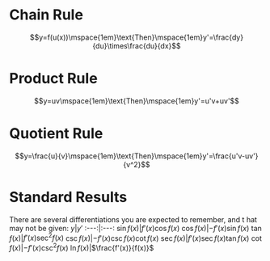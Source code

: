 # Chain Rule
$$y=f(u(x))\mspace{1em}\text{Then}\mspace{1em}y'=\frac{dy}{du}\times\frac{du}{dx}$$
# Product Rule
$$y=uv\mspace{1em}\text{Then}\mspace{1em}y'=u'v+uv'$$
# Quotient Rule
$$y=\frac{u}{v}\mspace{1em}\text{Then}\mspace{1em}y'=\frac{u'v-uv'}{v^2}$$
# Standard Results
There are several differentiations you are expected to remember, and t hat may not be given:
$y$|$y'$
:---:|:---:
$\sin{f(x)}$|$f'(x)\cos{f(x)}$
$\cos{f(x)}$|$-f'(x)\sin{f(x)}$
$\tan{f(x)}$|$f'(x)\sec^2{f(x)}$
$\csc{f(x)}$|$-f'(x)\csc{f(x)}\cot{f(x)}$
$\sec{f(x)}$|$f'(x)\sec{f(x)}\tan{f(x)}$
$\cot{f(x)}$|$-f'(x)\csc^2{f(x)}$
$\ln{f(x)}$|$\frac{f'(x)}{f(x)}$
 